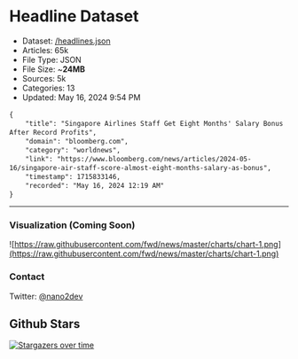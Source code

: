 # Headline Dataset

- Dataset: [/headlines.json](https://raw.githubusercontent.com/fwd/news/master/headlines.json) 
- Articles: 65k
- File Type: JSON
- File Size: ~**24MB**
- Sources: 5k
- Categories: 13
- Updated: May 16, 2024 9:54 PM

```
{
    "title": "Singapore Airlines Staff Get Eight Months' Salary Bonus After Record Profits",
    "domain": "bloomberg.com",
    "category": "worldnews",
    "link": "https://www.bloomberg.com/news/articles/2024-05-16/singapore-air-staff-score-almost-eight-months-salary-as-bonus",
    "timestamp": 1715833146,
    "recorded": "May 16, 2024 12:19 AM"
}
```

---

### Visualization (Coming Soon)

![https://raw.githubusercontent.com/fwd/news/master/charts/chart-1.png](https://raw.githubusercontent.com/fwd/news/master/charts/chart-1.png)

### Contact 

Twitter: [@nano2dev](https://twitter.com/nano2dev)

## Github Stars

[![Stargazers over time](https://starchart.cc/fwd/news.svg)](https://starchart.cc/fwd/news)
